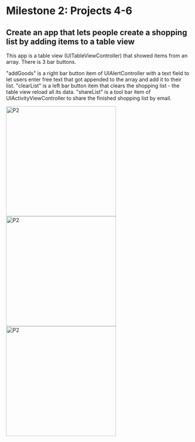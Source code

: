 # Milestone 2: Projects 4-6

## Create an app that lets people create a shopping list by adding items to a table view

This app is a table view (UITableViewController) that showed items from an array. There is 3 bar buttons. 

"addGoods" is a right bar button item of UIAlertController with a text field to let users enter free text that got appended to the array and add it to their list.
"clearList" is a left bar button item that clears the shopping list - the table view reload all its data. 
"shareList" is a tool bar item of UIActivityViewController to share the finished shopping list by email.

<img width="300" alt="P2" src="https://sun9-2.userapi.com/impg/bOs_whRpWEpcqsMMId5fkyDCW4MjZt5hHTmExw/o37fOTQVh8M.jpg?size=650x1320&quality=96&sign=8932bd2f41f187bc3e539d81f1bfbf15&type=album"> <img width="300" alt="P2" src="https://sun9-53.userapi.com/impg/TegIZkdKfJinBMXHC8Glq1F7xvRFADZOqv3_iA/ZPigbyYhKuk.jpg?size=650x1320&quality=96&sign=9784043ac40e08c028127000b7196e5f&type=album"> <img width="300" alt="P2" src="https://sun9-10.userapi.com/impg/DajSzPi0V5og_w-4UT9xV1cdooFyeLRDiypP_w/cF3Mx84naZ8.jpg?size=650x1320&quality=96&sign=56e53b498b7a1ebc14d5fc40e23e5c1f&type=album">
